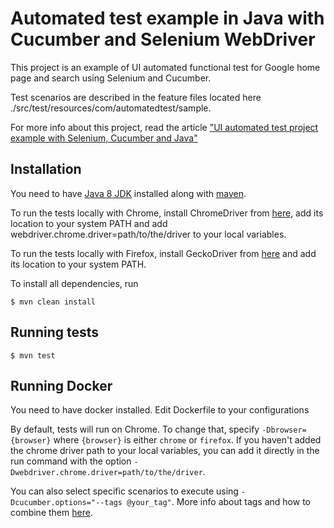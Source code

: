 # Automated test example in Java with Cucumber and Selenium WebDriver #

This project is an example of UI automated functional test for Google home page and search using Selenium and Cucumber.

Test scenarios are described in the feature files located here ./src/test/resources/com/automatedtest/sample.

For more info about this project, read the article ["UI automated test project example with Selenium, Cucumber and Java"](https://medium.com/@lucie.duchemin/ui-automated-test-project-example-with-selenium-cucumber-and-java-b33788bd11c4)

## Installation ##

You need to have [Java 8 JDK](https://www.oracle.com/technetwork/java/javase/downloads/jdk8-downloads-2133151.html) installed along with [maven](https://maven.apache.org/download.cgi).

To run the tests locally with Chrome, install ChromeDriver from [here](http://chromedriver.chromium.org), add its location to your system PATH and add webdriver.chrome.driver=path/to/the/driver to your local variables.

To run the tests locally with Firefox, install GeckoDriver from [here](https://github.com/mozilla/geckodriver/releases) and add its location to your system PATH.

To install all dependencies, run 

```console
$ mvn clean install
```

## Running tests ##

```console
$ mvn test
```
## Running Docker
You need to have docker installed.
Edit Dockerfile to your configurations


By default, tests will run on Chrome. To change that, specify `-Dbrowser={browser}` where `{browser}` is either `chrome` or `firefox`. If you haven't added the chrome driver path to your local variables, you can add it directly in the run command with the option `-Dwebdriver.chrome.driver=path/to/the/driver`.

You can also select specific scenarios to execute using `-Dcucumber.options="--tags @your_tag"`. More info about tags and how to combine them [here](https://github.com/cucumber/cucumber/tree/master/tag-expressions).


